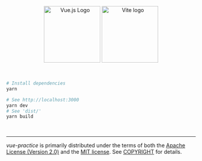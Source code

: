 <p align=center>
  <img width=150 src="https://vuejs.org/images/logo.png" alt="Vue.js Logo">
  <img width=150 src="https://vitejs.dev/logo.svg" alt="Vite logo">
</p>

&nbsp;

```bash
# Install dependencies
yarn

# See http://localhost:3000
yarn dev
# See 'dist/'
yarn build
```

&nbsp;

--------
*vue-practice* is primarily distributed under the terms of both the [Apache
License (Version 2.0)] and the [MIT license]. See [COPYRIGHT] for details.

[Apache License (Version 2.0)]: LICENSE-APACHE
[MIT license]: LICENSE-MIT
[COPYRIGHT]: COPYRIGHT
